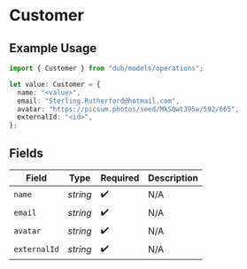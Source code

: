 # Customer

## Example Usage

```typescript
import { Customer } from "dub/models/operations";

let value: Customer = {
  name: "<value>",
  email: "Sterling.Rutherford@hotmail.com",
  avatar: "https://picsum.photos/seed/MkSQwt395w/592/665",
  externalId: "<id>",
};
```

## Fields

| Field              | Type               | Required           | Description        |
| ------------------ | ------------------ | ------------------ | ------------------ |
| `name`             | *string*           | :heavy_check_mark: | N/A                |
| `email`            | *string*           | :heavy_check_mark: | N/A                |
| `avatar`           | *string*           | :heavy_check_mark: | N/A                |
| `externalId`       | *string*           | :heavy_check_mark: | N/A                |